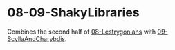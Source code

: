 # 08-09-ShakyLibraries

Combines the second half of [08-Lestrygonians] with [09-ScyllaAndCharybdis].

[08-Lestrygonians]: ../08-Lestrygonians/README.md
[09-ScyllaAndCharybdis]: ../09-ScyllaAndCharybdis/README.md
